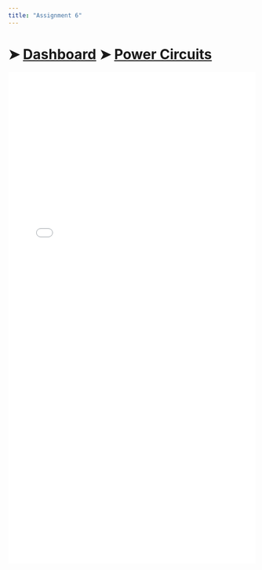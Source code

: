```yaml
---
title: "Assignment 6"
---
```


#  ➤ [Dashboard]() ➤ [Power Circuits](Power%20Circuits/Power%20Circuits.md)

<embed src="../../Power Circuits/Assignment 6.pdf" width="100%" height="1000px"  type="application/pdf">